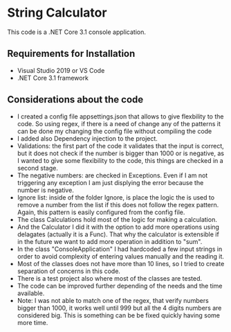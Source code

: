 # String Calculator
This code is a .NET Core 3.1 console application.

## Requirements for Installation
- Visual Studio 2019 or VS Code
- .NET Core 3.1 framework

## Considerations about the code
- I created a config file appsettings.json that allows to give flexbility to the code. So using regex, if there is a need of change any of the patterns it can be done my changing the config file without compiling the code
- I added also Dependency injection to the project. 
- Validations: the first part of the code it validates that the input is correct, but it does not check if the number is bigger than 1000 or is negative, as I wanted to give some flexibility to the code, this things are checked in a second stage.
- The negative numbers: are checked in Exceptions. Even if I am not triggering any exception I am just displying the error because the number is negative.
- Ignore list: inside of the folder Ignore, is place the logic the is used to remove a number from the list if this does not follow the regex pattern. Again, this pattern is easily configured from the config file.
- The class Calculations hold most of the logic for making a calculation.
- And the Calculator I did it with the option to add more operations using delagates (actually it is a Func). That why the calculator is extensible if in the future we want to add more operation in addition to "sum".
- In the class "ConsoleApplication" I had hardcoded a few input strings in order to avoid complexity of entering values manually and the reading it.
- Most of the classes does not have more than 10 lines, so I tried to create separation of concerns in this code.
- There is a test project also where most of the classes are tested.
- The code can be improved further depending of the needs and the time available.
- Note: I was not able to match one of the regex, that verify numbers bigger than 1000, it works well until 999 but all the 4 digits numbers are considered big. This is something can be be fixed quickly having some more time. 

